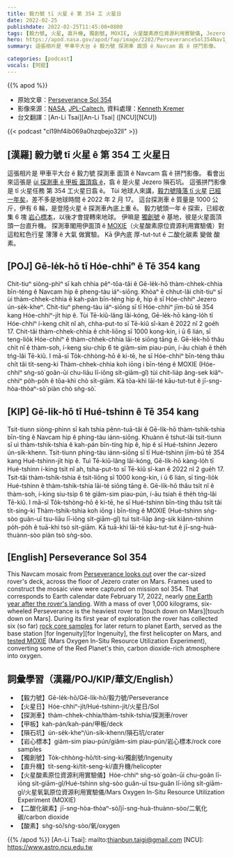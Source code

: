 ```yaml
---
title: 毅力號 tī 火星 ê 第 354 工 火星日
date: 2022-02-25
publishdate: 2022-02-25T11:45:00+0800
tags: [毅力號, 火星, 直升機, 獨創號, MOXIE, 火星酸素原位資源利用實驗儀, Jezero 隕石坑, 隕石坑, Navcam, 火星日]
hero: https://apod.nasa.gov/apod/fap/image/2202/PerseveranceSol354Nav1_1br2_KenKremer1024.jpg
summary: 這張相片是 甲車平大台 ê 毅力號 探測車 面頂 ê Navcam 翕 ê 拼鬥影像。

categories: [podcast]
vocals: [阿錕]
---
```


{{% apod %}}

- 原始文章：[Perseverance Sol 354](https://apod.nasa.gov/apod/ap220225.html)
- 影像來源：[NASA](https://www.nasa.gov/), [JPL-Caltech](https://www.jpl.nasa.gov/), 資料處理：[Kenneth Kremer](https://spaceupclose.com)
- 台文翻譯：[An-Li Tsai][An-Li Tsai] ([NCU][NCU])

{{< podcast "cl19hf4ib069a0hzqbejo32ll" >}}

## [漢羅] 毅力號 tī 火星 ê 第 354 工 火星日
這張相片是 甲車平大台 ê 毅力號 探測車 面頂 ê Navcam 翕 ê 拼鬥影像。
看會出來這張是 [ùi 探測車 ê 甲板 面頂翕 ê][Perseverance looks out]，翕 ê 是火星 Jezero 隕石坑。
這張拼鬥影像是 tī 火星任務 第 354 工火星日翕 ê。
Tùi 地球人來講，[毅力號降落 tī 火星][touch down on Mars t] [已經一年矣][one Earth year after the rover's landing]，差不多是地球時間 ê 2022 年 2 月 17。
這台探測車 ê 質量是 1000 公斤，伊有 6 輪，是登陸火星 ê 探測車內底上重 ê。
毅力號頭一年 ê 探索，已經收集 6 塊 [岩心標本][rock core samples]，以後才會提轉來地球。
伊嘛是 [獨創號][for Ingenuity t] ê 基地，彼是火星面頂頭一台直升機。
探測車閣用伊面頂 ê [MOXIE][tested MOXIE]（火星酸素原位資源利用實驗儀）對 這粒紅色行星 薄薄 ê 大氣 做實驗。
Kā 伊內底 厚-tut-tut ê 二酸化碳素 變做 酸素。



## [POJ] Gē-le̍k-hō tī Hóe-chhiⁿ ê Tē 354 kang
Chit-tiuⁿ siòng-phìⁿ sī kah chhia pêⁿ-tōa-tâi ê Gē-le̍k-hō thàm-chhek-chhia bīn-téng ê Navcam hip ê pheng-tàu iáⁿ-siōng.
Khòaⁿ ē chhut-lâi chit-tiuⁿ sī ùi thàm-chhek-chhia ê kah-pán bīn-téng hip ê, hip ê sī Hóe-chhiⁿ Jezero ún-se̍k-kheⁿ.
Chit-tiuⁿ pheng-tàu iáⁿ-siōng sī tī Hóe-chhiⁿ jīm-bū tē 354 kang Hóe-chhiⁿ-ji̍t hip ê.
Tùi Tē-kiû-lâng lâi-kóng, Gē-le̍k-hō kàng-lo̍h tī Hóe-chhiⁿ í-keng chi̍t nî ah, chha-put-to sī Tē-kiû sî-kan ê 2022 nî 2 goe̍h 17.
Chit-tâi thàm-chhek-chhia ê chit-liōng sī 1000 kong-kin, i ū 6 lián, sī teng-lio̍k Hóe-chhiⁿ ê thàm-chhek-chhia lāi-té siōng tāng ê.
Gē-le̍k-hō thâu chi̍t nî ê thàm-soh, í-keng siu-chi̍p 6 tè giâm-sim piau-pún, í-āu chiah ē the̍h tńg-lâi Tē-kiû.
I mā-sī To̍k-chhòng-hō ê ki-tē, he sī Hóe-chhiⁿ bīn-téng thâu chi̍t tâi ti̍t-seng-ki
Thàm-chhek-chhia koh iōng i bīn-téng ê MOXIE (Hóe-chhiⁿ sǹg-sò͘ goân-ūi chu-liāu lī-iōng si̍t-giām-gî) tùi chit-lia̍p âng-sek kiâⁿ-chhiⁿ po̍h-po̍h ê tōa-khì chò si̍t-giām.
Kā tōa-khì lāi-té kāu-tut-tut ê jī-sng-hòa-thòaⁿ-sò͘ piàn chò sǹg-sò͘.

## [KIP]  Gē-li̍k-hō tī Hué-tshinn ê Tē 354 kang
Tsit-tiunn siòng-phìnn sī kah tshia pênn-tuā-tâi ê Gē-li̍k-hō thàm-tshik-tshia bīn-tíng ê Navcam hip ê phing-tàu iánn-siōng.
Khuànn ē tshut-lâi tsit-tiunn sī uì thàm-tshik-tshia ê kah-pán bīn-tíng hip ê, hip ê sī Hué-tshinn Jezero ún-si̍k-khenn.
Tsit-tiunn phing-tàu iánn-siōng sī tī Hué-tshinn jīm-bū tē 354 kang Hué-tshinn-ji̍t hip ê.
Tuì Tē-kiû-lâng lâi-kóng, Gē-li̍k-hō kàng-lo̍h tī Hué-tshinn í-king tsi̍t nî ah, tsha-put-to sī Tē-kiû sî-kan ê 2022 nî 2 gue̍h 17.
Tsit-tâi thàm-tshik-tshia ê tsit-liōng sī 1000 kong-kin, i ū 6 lián, sī ting-lio̍k Hué-tshinn ê thàm-tshik-tshia lāi-té siōng tāng ê.
Gē-li̍k-hō thâu tsi̍t nî ê thàm-soh, í-king siu-tsi̍p 6 tè giâm-sim piau-pún, í-āu tsiah ē the̍h tńg-lâi Tē-kiû.
I mā-sī To̍k-tshòng-hō ê ki-tē, he sī Hué-tshinn bīn-tíng thâu tsi̍t tâi ti̍t-sing-ki
Thàm-tshik-tshia koh iōng i bīn-tíng ê MOXIE (Hué-tshinn sǹg-sòo guân-uī tsu-liāu lī-iōng si̍t-giām-gî) tuì tsit-lia̍p âng-sik kiânn-tshinn po̍h-po̍h ê tuā-khì tsò si̍t-giām.
Kā tuā-khì lāi-té kāu-tut-tut ê jī-sng-huà-thuànn-sòo piàn tsò sǹg-sòo.

## [English] Perseverance Sol 354

This Navcam mosaic from [Perseverance looks out][Perseverance looks out] over the car-sized rover's deck, across the floor of Jezero crater on Mars.
Frames used to construct the mosaic view were captured on mission sol 354.
That corresponds to Earth calendar date February 17, 2022, nearly [one Earth year after the rover's landing][one Earth year after the rover's landing].
With a mass of over 1,000 kilograms, six-wheeled Perseverance is the heaviest rover to [touch down on Mars][touch down on Mars].
During its first year of exploration the rover has collected six (so far) [rock core samples][rock core samples] for later return to planet Earth, served as the base station [for Ingenuity][for Ingenuity], the first helicopter on Mars, and [tested MOXIE][tested MOXIE] (Mars Oxygen In-Situ Resource Utilization Experiment), converting some of the Red Planet's thin, carbon dioxide-rich atmosphere into oxygen.

## 詞彙學習（漢羅/POJ/KIP/華文/English）
- 【毅力號】Gē-le̍k-hō/Gē-li̍k-hō/毅力號/Perseverance
- 【火星日】Hóe-chhiⁿ-ji̍t/Hué-tshinn-ji̍t/火星日/Sol
- 【探測車】thàm-chhek-chhia/thàm-tshik-tshia/探測車/rover
- 【甲板】kah-pán/kah-pán/甲板/deck
- 【隕石坑】ún-se̍k-kheⁿ/ún-si̍k-khenn/隕石坑/crater
- 【岩心標本】giâm-sim piau-pún/giâm-sim piau-pún/岩心標本/rock core samples
- 【獨創號】To̍k-chhòng-hō/ti̍t-sing-ki/獨創號/Ingenuity
- 【直升機】ti̍t-seng-ki/ti̍t-seng-ki/直升機/helicopter
- 【火星酸素原位資源利用實驗儀】Hóe-chhiⁿ sǹg-sò͘ goân-ūi chu-goân lī-iōng si̍t-giām-gî/Hué-tshinn sǹg-sòo guân-uī tsu-guân lī-iōng si̍t-giām-gî/火星氧氣原位資源利用實驗儀/Mars Oxygen In-Situ Resource Utilization Experiment (MOXIE)
- 【二酸化碳素】jī-sng-hòa-thòaⁿ-sò͘/jī-sng-huà-thuànn-sòo/二氧化碳/carbon dioxide
- 【酸素】sǹg-sò͘/sǹg-sòo/氧/oxygen

{{% /apod %}}
[An-Li Tsai]: mailto:thianbun.taigi@gmail.com
[NCU]: https://www.astro.ncu.edu.tw

[copyright]: https://apod.nasa.gov/apod/fap/lib/about_apod.html#srapply

[Perseverance looks out]:https://mars.nasa.gov/mars2020/
[one Earth year after the rover's landing]:https://www.nasa.gov/feature/jpl/nasa-s-perseverance-celebrates-first-year-on-mars-by-learning-to-run
[touch down on Mars e]:https://apod.nasa.gov/apod/ap210220.html
[touch down on Mars t]:https://apod.tw/daily/20210220/
[rock core samples]:https://www.nasa.gov/feature/jpl/nasa-s-perseverance-rover-successfully-cores-its-first-rock
[for Ingenuity e]:https://apod.nasa.gov/apod/ap210701.html
[for Ingenuity t]:https://apod.tw/daily/20210701/
[tested MOXIE]:https://www.nasa.gov/press-release/nasa-s-perseverance-mars-rover-extracts-first-oxygen-from-red-planet
